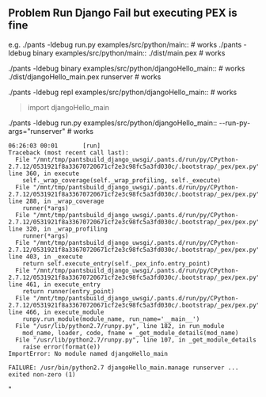 ## Problem Run Django Fail but executing PEX is fine
e.g.
./pants  -ldebug run.py   examples/src/python/main:: # works
./pants  -ldebug binary   examples/src/python/main:: 
./dist/main.pex # works


./pants  -ldebug binary   examples/src/python/djangoHello_main::  # works
./dist/djangoHello_main.pex runserver # works

./pants  -ldebug repl   examples/src/python/djangoHello_main::  # works
> import djangoHello_main


./pants  -ldebug run.py examples/src/python/djangoHello_main:: --run-py-args="runserver" # works

```
06:26:03 00:01       [run]
Traceback (most recent call last):
  File "/mnt/tmp/pantsbuild_django_uwsgi/.pants.d/run/py/CPython-2.7.12/0531921f8a33670720671cf2e3c98fc5a3fd030c/.bootstrap/_pex/pex.py", line 360, in execute
    self._wrap_coverage(self._wrap_profiling, self._execute)
  File "/mnt/tmp/pantsbuild_django_uwsgi/.pants.d/run/py/CPython-2.7.12/0531921f8a33670720671cf2e3c98fc5a3fd030c/.bootstrap/_pex/pex.py", line 288, in _wrap_coverage
    runner(*args)
  File "/mnt/tmp/pantsbuild_django_uwsgi/.pants.d/run/py/CPython-2.7.12/0531921f8a33670720671cf2e3c98fc5a3fd030c/.bootstrap/_pex/pex.py", line 320, in _wrap_profiling
    runner(*args)
  File "/mnt/tmp/pantsbuild_django_uwsgi/.pants.d/run/py/CPython-2.7.12/0531921f8a33670720671cf2e3c98fc5a3fd030c/.bootstrap/_pex/pex.py", line 403, in _execute
    return self.execute_entry(self._pex_info.entry_point)
  File "/mnt/tmp/pantsbuild_django_uwsgi/.pants.d/run/py/CPython-2.7.12/0531921f8a33670720671cf2e3c98fc5a3fd030c/.bootstrap/_pex/pex.py", line 461, in execute_entry
    return runner(entry_point)
  File "/mnt/tmp/pantsbuild_django_uwsgi/.pants.d/run/py/CPython-2.7.12/0531921f8a33670720671cf2e3c98fc5a3fd030c/.bootstrap/_pex/pex.py", line 466, in execute_module
    runpy.run_module(module_name, run_name='__main__')
  File "/usr/lib/python2.7/runpy.py", line 182, in run_module
    mod_name, loader, code, fname = _get_module_details(mod_name)
  File "/usr/lib/python2.7/runpy.py", line 107, in _get_module_details
    raise error(format(e))
ImportError: No module named djangoHello_main

FAILURE: /usr/bin/python2.7 djangoHello_main.manage runserver ... exited non-zero (1)
```
"
